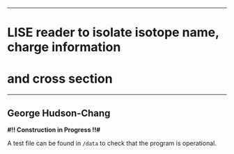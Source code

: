 ------------------------------------------------------------
# LISE reader to isolate isotope name, charge information  #
# and cross section                                        #
------------------------------------------------------------
George Hudson-Chang
-------------------

**#!! Construction in Progress !!#**

A test file can be found in `/data` to check that the program is operational.
